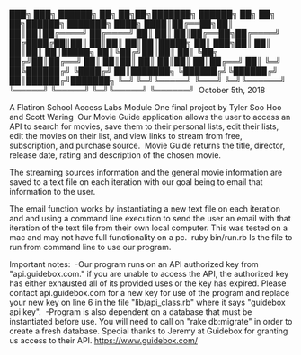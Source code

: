  ███╗  ███╗ ██████╗ ██╗    ██╗██╗███████╗   ██████╗ ██╗   ██╗ ██╗██████╗ ███████╗
 ████╗ ████║██╔══██╗██║    ██║██║██╔════╝  ██╔════╝ ██║   ██║ ██║██╔══██╗██╔════╝
 ██╔████╔██║██║  ██║██║    ██║██║█████╗    ██║  ███╗██║   ██║ ██║██║  ██║█████╗
 ██║╚██╔╝██║██║  ██║ ╚██╗ ██╔╝██║██╔══╝    ██║   ██║██║   ██║ ██║██║  ██║██╔══╝
 ██║ ╚═╝ ██╚██████╔╝  ╚████╔╝ ██║███████╗  ╚██████╔╝╚██████╔╝ ██║██████╔╝███████╗
 ╚═╝     ╚═╝╚═════╝    ╚═══╝  ╚═╝╚══════╝   ╚═════╝  ╚═════╝  ╚═╝╚═════╝ ╚══════╝
​
October 5th, 2018

A Flatiron School Access Labs Module One final project by Tyler Soo Hoo and Scott Waring
​
Our Movie Guide application allows the user to access an API to search for movies, save them to their personal lists,
edit their lists, edit the movies on their list, and view links to stream from free, subscription, and purchase source.
​
Movie Guide returns the title, director, release date, rating and description of the chosen movie.

The streaming sources information and the general movie information are saved to a text file on each iteration with our goal being to email that information to the user.

The email function works by instantiating a new text file on each iteration and and using a command line execution to send the user an email with that iteration of the text file from their own local computer. This was tested on a mac and may not have full functionality on a pc.
​
ruby bin/run.rb Is the file to run from command line to use our program.


Important notes:
​
-Our program runs on an API authorized key from "api.guidebox.com." if you are unable to access the API, the authorized key has either exhausted all of its provided uses or the key has expired. Please contact api.guidebox.com for a new key for use of the program and replace your new key on line 6 in the file "lib/api_class.rb" where it says "guidebox api key".
​
-Program is also dependent on a database that must be instantiated before use. You will need to call on "rake db:migrate" in order to create a fresh database.
​
Special thanks to Jeremy at Guidebox for granting us access to their API.
https://www.guidebox.com/
